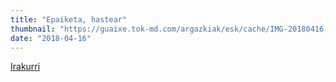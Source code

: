 ```yaml
---
title: "Epaiketa, hastear"
thumbnail: "https://guaixe.tok-md.com/argazkiak/esk/cache/IMG-20180416-WA0001_content.jpg"
date: "2018-04-16"
---
```

[Irakurri](https://guaixe.eus/sakana/1523864693870-epaiketa-hastear)
